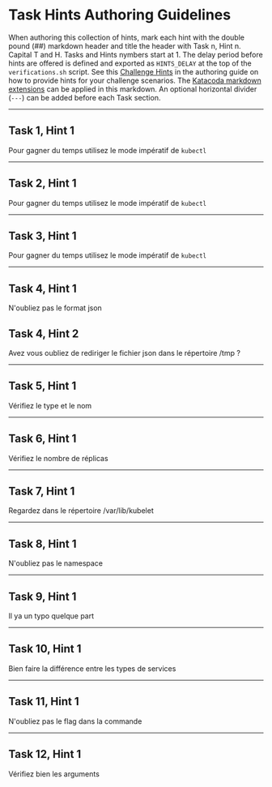 # Task Hints Authoring Guidelines

When authoring this collection of hints, mark each hint with the double pound (##) markdown header and title the header with Task n, Hint n. Capital T and H. Tasks and Hints nymbers start at 1. The delay period before hints are offered is defined and exported as `HINTS_DELAY` at the top of the `verifications.sh` script. See this [Challenge Hints](https://www.katacoda.community/challenges.html#ui-example) in the authoring guide on how to provide hints for your challenge scenarios. The [Katacoda markdown extensions](https://www.katacoda.community/scenario-syntax.html#katacoda-s-markdown-extensions) can be applied in this markdown. An optional horizontal divider (`---`) can be added before each Task section.

---

## Task 1, Hint 1

Pour gagner du temps utilisez le mode impératif de `kubectl`

---

## Task 2, Hint 1

Pour gagner du temps utilisez le mode impératif de `kubectl`

---

## Task 3, Hint 1

Pour gagner du temps utilisez le mode impératif de `kubectl`


---

## Task 4, Hint 1

N'oubliez pas le format json

## Task 4, Hint 2

Avez vous oubliez de rediriger le fichier json dans le répertoire /tmp ?

---

## Task 5, Hint 1

Vérifiez le type et le nom


---

## Task 6, Hint 1

Vérifiez le nombre de réplicas

---
## Task 7, Hint 1

Regardez dans le répertoire /var/lib/kubelet


---
## Task 8, Hint 1

N'oubliez pas le namespace


---
## Task 9, Hint 1

Il ya un typo quelque part

---
## Task 10, Hint 1

Bien faire la différence entre les types de services


---
## Task 11, Hint 1

N'oubliez pas le flag dans la commande

---
## Task 12, Hint 1

Vérifiez bien les arguments
